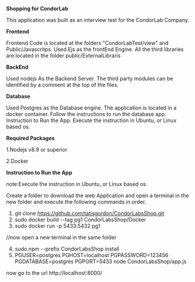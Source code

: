 **Shopping for CondorLab**

This application was built as an interview test for the CondorLab Company.

**Frontend**

Frontend Code is located at the folders "CondorLabTest/view" and Public/Javascritps. 
Used Ejs as the frontEnd Engine.
All the third libraries are located in the folder public/ExternalLibraris

**BackEnd**

Used nodejs As the Backend Server.
The third party modules can be identified by a comment at the top of the files.

**Database**

Used Postgres as the Database engine. The application is located in a docker container. Follow the instructions to run the database app.
Instruction to Run the App.
Execute the instruction in Ubuntu, or Linux based os.

**Required Packages**

 1.Nodejs v8.9 or superior
 
 2.Docker  

**Instruction to Run the App**

note:Execute the instruction in Ubuntu, or Linux based os.

Create a folder to download the web Application and open a terminal in the new folder and execute the following commands in order.
1.	git clone https://github.com/tatisgordon/CondorLabsShop.git
2.	sudo docker build --tag pg1 CondorLabsShop/Docker
3.	sudo docker run -p 5433:5432 pg1

//now open a new terminal in the same folder

4.	sudo npm --prefix CondorLabsShop install
5.	PGUSER=postgres PGHOST=localhost PGPASSWORD=123456 PGDATABASE=postgres PGPORT=5433  node CondorLabsShop/app.js
 
now  go to the url http://localhost:8000/

